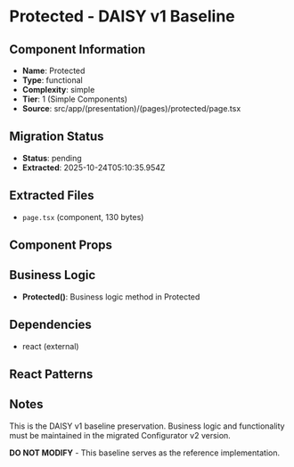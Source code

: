 # Protected - DAISY v1 Baseline

## Component Information

- **Name**: Protected
- **Type**: functional
- **Complexity**: simple
- **Tier**: 1 (Simple Components)
- **Source**: src/app/(presentation)/(pages)/protected/page.tsx

## Migration Status

- **Status**: pending
- **Extracted**: 2025-10-24T05:10:35.954Z

## Extracted Files

- `page.tsx` (component, 130 bytes)

## Component Props



## Business Logic

- **Protected()**: Business logic method in Protected

## Dependencies

- react (external)

## React Patterns



## Notes

This is the DAISY v1 baseline preservation. Business logic and functionality
must be maintained in the migrated Configurator v2 version.

**DO NOT MODIFY** - This baseline serves as the reference implementation.

